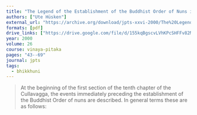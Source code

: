 ```yaml
---
title: "The Legend of the Establishment of the Buddhist Order of Nuns in the Theravada Vinaya-Pitaka"
authors: ["Ute Hüsken"]
external_url: "https://archive.org/download/jpts-xxvi-2000/The%20Legend%20of%20the%20Establishment%20of%20the%20Buddhist%20Order%20of%20Nuns%20-%20Ute%20Hu%CC%88skin_text.pdf"
formats: [pdf]
drive_links: ["https://drive.google.com/file/d/155kqBgscvLVhKPcSHFFv82MPaceqrRgs/view?usp=drivesdk"]
year: 2000
volume: 26
course: vinaya-pitaka
pages: "43--69"
journal: jpts
tags:
  - bhikkhuni
---
```


> At the beginning of the first section of the tenth chapter of the Cullavagga, the events immediately preceding the establishment of the Buddhist Order of nuns are described. In general terms these are as follows:
